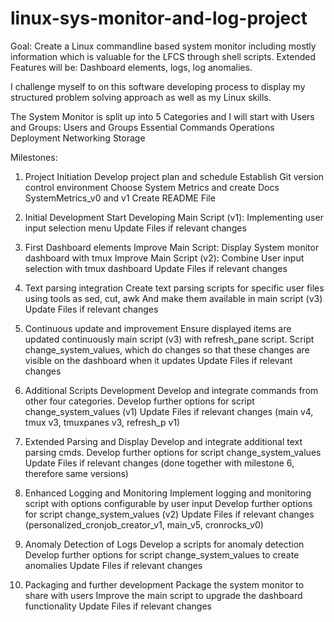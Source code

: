 # linux-sys-monitor-and-log-project

Goal:
Create a Linux commandline based system monitor including mostly information which is valuable for the LFCS through shell scripts.
Extended Features will be: Dashboard elements, logs, log anomalies.

I challenge myself to on this software developing process to display my structured problem solving approach as well as my Linux skills. 

The System Monitor is split up into 5 Categories and I will start with Users and Groups:
Users and Groups
Essential Commands
Operations Deployment
Networking
Storage

Milestones:
1) Project Initiation
Develop project plan and schedule
Establish Git version control environment
Choose System Metrics and create Docs SystemMetrics_v0 and v1
Create README File

2) Initial Development 
Start Developing Main Script (v1): Implementing user input selection menu
Update Files if relevant changes

3) First Dashboard elements
Improve Main Script: Display System monitor dashboard with tmux
Improve Main Script (v2): Combine User input selection with tmux dashboard
Update Files if relevant changes

4) Text parsing integration
Create text parsing scripts for specific user files using tools as sed, cut, awk
And make them available in main script (v3)
Update Files if relevant changes

5) Continuous update and improvement
Ensure displayed items are updated continuously main script (v3) with refresh_pane script. 
Script change_system_values, which do changes so that these changes are visible on the dashboard when it updates
Update Files if relevant changes

6) Additional Scripts Development
Develop and integrate commands from other four categories. 
Develop further options for script change_system_values (v1) 
Update Files if relevant changes 
(main v4, tmux v3, tmuxpanes v3, refresh_p v1)

7) Extended Parsing and Display
Develop and integrate additional text parsing cmds. 
Develop further options for script change_system_values 
Update Files if relevant changes
(done together with milestone 6, therefore same versions)

8) Enhanced Logging and Monitoring 
Implement logging and monitoring script with options configurable by user input
Develop further options for script change_system_values (v2)
Update Files if relevant changes
(personalized_cronjob_creator_v1, main_v5, cronrocks_v0)

9) Anomaly Detection of Logs
Develop a scripts for anomaly detection 
Develop further options for script change_system_values to create anomalies
Update Files if relevant changes

10) Packaging and further development
Package the system monitor to share with users 
Improve the main script to upgrade the dashboard functionality 
Update Files if relevant changes
